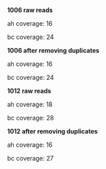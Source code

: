**1006 raw reads**

ah coverage: 16

bc coverage: 24

**1006 after removing duplicates**

ah coverage: 16

bc coverage: 24

**1012 raw reads**

ah coverage: 18

bc coverage: 28

**1012 after removing duplicates**

ah coverage: 16

bc coverage: 27
